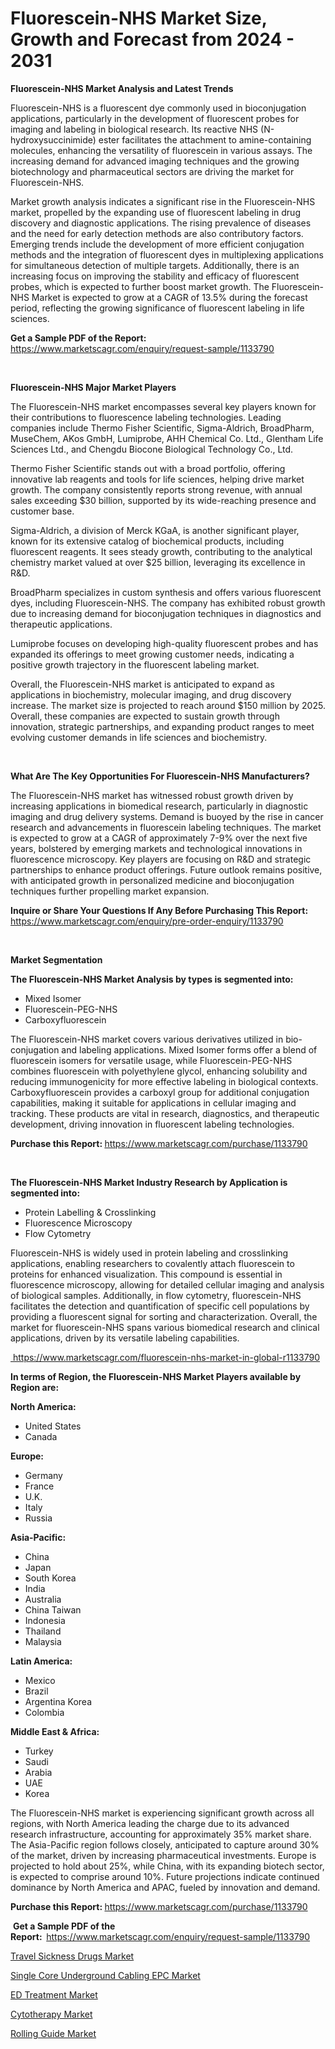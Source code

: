<p><h1>Fluorescein-NHS Market Size, Growth and Forecast from 2024 - 2031</h1></p><p><strong>Fluorescein-NHS Market Analysis and Latest Trends</strong></p>
<p><p>Fluorescein-NHS is a fluorescent dye commonly used in bioconjugation applications, particularly in the development of fluorescent probes for imaging and labeling in biological research. Its reactive NHS (N-hydroxysuccinimide) ester facilitates the attachment to amine-containing molecules, enhancing the versatility of fluorescein in various assays. The increasing demand for advanced imaging techniques and the growing biotechnology and pharmaceutical sectors are driving the market for Fluorescein-NHS.</p><p>Market growth analysis indicates a significant rise in the Fluorescein-NHS market, propelled by the expanding use of fluorescent labeling in drug discovery and diagnostic applications. The rising prevalence of diseases and the need for early detection methods are also contributory factors. Emerging trends include the development of more efficient conjugation methods and the integration of fluorescent dyes in multiplexing applications for simultaneous detection of multiple targets. Additionally, there is an increasing focus on improving the stability and efficacy of fluorescent probes, which is expected to further boost market growth. The Fluorescein-NHS Market is expected to grow at a CAGR of 13.5% during the forecast period, reflecting the growing significance of fluorescent labeling in life sciences.</p></p>
<p><strong>Get a Sample PDF of the Report:&nbsp;</strong> <a href="https://www.marketscagr.com/enquiry/request-sample/1133790?utm_campaign=1286&utm_medium=2&utm_source=Github&utm_content=ia&utm_term=08102024&utm_id=fluorescein-nhs">https://www.marketscagr.com/enquiry/request-sample/1133790</a></p>
<p>&nbsp;</p>
<p><strong>Fluorescein-NHS Major Market Players</strong></p>
<p><p>The Fluorescein-NHS market encompasses several key players known for their contributions to fluorescence labeling technologies. Leading companies include Thermo Fisher Scientific, Sigma-Aldrich, BroadPharm, MuseChem, AKos GmbH, Lumiprobe, AHH Chemical Co. Ltd., Glentham Life Sciences Ltd., and Chengdu Biocone Biological Technology Co., Ltd. </p><p>Thermo Fisher Scientific stands out with a broad portfolio, offering innovative lab reagents and tools for life sciences, helping drive market growth. The company consistently reports strong revenue, with annual sales exceeding $30 billion, supported by its wide-reaching presence and customer base. </p><p>Sigma-Aldrich, a division of Merck KGaA, is another significant player, known for its extensive catalog of biochemical products, including fluorescent reagents. It sees steady growth, contributing to the analytical chemistry market valued at over $25 billion, leveraging its excellence in R&D.</p><p>BroadPharm specializes in custom synthesis and offers various fluorescent dyes, including Fluorescein-NHS. The company has exhibited robust growth due to increasing demand for bioconjugation techniques in diagnostics and therapeutic applications. </p><p>Lumiprobe focuses on developing high-quality fluorescent probes and has expanded its offerings to meet growing customer needs, indicating a positive growth trajectory in the fluorescent labeling market.</p><p>Overall, the Fluorescein-NHS market is anticipated to expand as applications in biochemistry, molecular imaging, and drug discovery increase. The market size is projected to reach around $150 million by 2025. Overall, these companies are expected to sustain growth through innovation, strategic partnerships, and expanding product ranges to meet evolving customer demands in life sciences and biochemistry.</p></p>
<p>&nbsp;</p>
<p><strong>What Are The Key Opportunities For Fluorescein-NHS Manufacturers?</strong></p>
<p><p>The Fluorescein-NHS market has witnessed robust growth driven by increasing applications in biomedical research, particularly in diagnostic imaging and drug delivery systems. Demand is buoyed by the rise in cancer research and advancements in fluorescein labeling techniques. The market is expected to grow at a CAGR of approximately 7-9% over the next five years, bolstered by emerging markets and technological innovations in fluorescence microscopy. Key players are focusing on R&D and strategic partnerships to enhance product offerings. Future outlook remains positive, with anticipated growth in personalized medicine and bioconjugation techniques further propelling market expansion.</p></p>
<p><strong>Inquire or Share Your Questions If Any Before Purchasing This Report:</strong> <a href="https://www.marketscagr.com/enquiry/pre-order-enquiry/1133790?utm_campaign=1286&utm_medium=2&utm_source=Github&utm_content=ia&utm_term=08102024&utm_id=fluorescein-nhs">https://www.marketscagr.com/enquiry/pre-order-enquiry/1133790</a></p>
<p>&nbsp;</p>
<p><strong>Market Segmentation</strong></p>
<p><strong>The Fluorescein-NHS Market Analysis by types is segmented into:</strong></p>
<p><ul><li>Mixed Isomer</li><li>Fluorescein-PEG-NHS</li><li>Carboxyfluorescein</li></ul></p>
<p><p>The Fluorescein-NHS market covers various derivatives utilized in bio-conjugation and labeling applications. Mixed Isomer forms offer a blend of fluorescein isomers for versatile usage, while Fluorescein-PEG-NHS combines fluorescein with polyethylene glycol, enhancing solubility and reducing immunogenicity for more effective labeling in biological contexts. Carboxyfluorescein provides a carboxyl group for additional conjugation capabilities, making it suitable for applications in cellular imaging and tracking. These products are vital in research, diagnostics, and therapeutic development, driving innovation in fluorescent labeling technologies.</p></p>
<p><strong>Purchase this Report:&nbsp;</strong><a href="https://www.marketscagr.com/purchase/1133790?utm_campaign=1286&utm_medium=2&utm_source=Github&utm_content=ia&utm_term=08102024&utm_id=fluorescein-nhs">https://www.marketscagr.com/purchase/1133790</a></p>
<p>&nbsp;</p>
<p><strong>The Fluorescein-NHS Market Industry Research by Application is segmented into:</strong></p>
<p><ul><li>Protein Labelling & Crosslinking</li><li>Fluorescence Microscopy</li><li>Flow Cytometry</li></ul></p>
<p><p>Fluorescein-NHS is widely used in protein labeling and crosslinking applications, enabling researchers to covalently attach fluorescein to proteins for enhanced visualization. This compound is essential in fluorescence microscopy, allowing for detailed cellular imaging and analysis of biological samples. Additionally, in flow cytometry, fluorescein-NHS facilitates the detection and quantification of specific cell populations by providing a fluorescent signal for sorting and characterization. Overall, the market for fluorescein-NHS spans various biomedical research and clinical applications, driven by its versatile labeling capabilities.</p></p>
<p><a href="https://www.marketscagr.com/fluorescein-nhs-market-in-global-r1133790?utm_campaign=1286&utm_medium=2&utm_source=Github&utm_content=ia&utm_term=08102024&utm_id=fluorescein-nhs">&nbsp;https://www.marketscagr.com/fluorescein-nhs-market-in-global-r1133790</a></p>
<p><strong>In terms of Region, the Fluorescein-NHS Market Players available by Region are:</strong></p>
<p>
    <p> <strong> North America: </strong>
        <ul>
            <li>United States</li>
            <li>Canada</li>
        </ul>
        </p> 
    <p> <strong> Europe: </strong>
        <ul>
            <li>Germany</li>
            <li>France</li>
            <li>U.K.</li>
            <li>Italy</li>
            <li>Russia</li>
        </ul>
        </p> 
    <p> <strong> Asia-Pacific: </strong>
        <ul>
            <li>China</li>
            <li>Japan</li>
            <li>South Korea</li>
            <li>India</li>
            <li>Australia</li>
            <li>China Taiwan</li>
            <li>Indonesia</li>
            <li>Thailand</li>
            <li>Malaysia</li>
        </ul>
        </p> 
    <p> <strong> Latin America: </strong>
        <ul>
            <li>Mexico</li>
            <li>Brazil</li>
            <li>Argentina Korea</li>
            <li>Colombia</li>
        </ul>
        </p> 
    <p> <strong> Middle East & Africa: </strong>
        <ul>
            <li>Turkey</li>
            <li>Saudi</li>
            <li>Arabia</li>
            <li>UAE</li>
            <li>Korea</li>
        </ul>
    </p>
    </p>
<p><p>The Fluorescein-NHS market is experiencing significant growth across all regions, with North America leading the charge due to its advanced research infrastructure, accounting for approximately 35% market share. The Asia-Pacific region follows closely, anticipated to capture around 30% of the market, driven by increasing pharmaceutical investments. Europe is projected to hold about 25%, while China, with its expanding biotech sector, is expected to comprise around 10%. Future projections indicate continued dominance by North America and APAC, fueled by innovation and demand.</p></p>
<p><strong>Purchase this Report: </strong><a href="https://www.marketscagr.com/purchase/1133790?utm_campaign=1286&utm_medium=2&utm_source=Github&utm_content=ia&utm_term=08102024&utm_id=fluorescein-nhs">https://www.marketscagr.com/purchase/1133790</a></p>
<p>&nbsp;<strong>Get a Sample PDF of the Report:&nbsp;&nbsp;</strong><a href="https://www.marketscagr.com/enquiry/request-sample/1133790?utm_campaign=1286&utm_medium=2&utm_source=Github&utm_content=ia&utm_term=08102024&utm_id=fluorescein-nhs">https://www.marketscagr.com/enquiry/request-sample/1133790</a></p>
<p><strong></strong></p>
<p><p><a href="https://www.linkedin.com/pulse/market-insights-global-travel-sickness-drugs-forecast-innovation-2lbaf?utm_campaign=1286&utm_medium=2&utm_source=Github&utm_content=ia&utm_term=08102024&utm_id=fluorescein-nhs">Travel Sickness Drugs Market</a></p><p><a href="https://issuu.com/reportprime-2/docs/single-core-underground-cabling-epc_16416c4241f2f4?utm_campaign=1286&utm_medium=2&utm_source=Github&utm_content=ia&utm_term=08102024&utm_id=fluorescein-nhs">Single Core Underground Cabling EPC Market</a></p><p><a href="https://www.linkedin.com/pulse/ed-treatment-landscape-product-spectrum-market-trajectories-emvzf?utm_campaign=1286&utm_medium=2&utm_source=Github&utm_content=ia&utm_term=08102024&utm_id=fluorescein-nhs">ED Treatment Market</a></p><p><a href="https://www.linkedin.com/pulse/global-perspectives-cytotherapy-market-trends-forecast-fua0f?utm_campaign=1286&utm_medium=2&utm_source=Github&utm_content=ia&utm_term=08102024&utm_id=fluorescein-nhs">Cytotherapy Market</a></p><p><a href="https://www.linkedin.com/pulse/rolling-guide-market-growth-outlook-from-2024-2031-projecting-7fpfc?utm_campaign=1286&utm_medium=2&utm_source=Github&utm_content=ia&utm_term=08102024&utm_id=fluorescein-nhs">Rolling Guide Market</a></p></p>